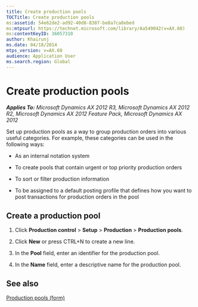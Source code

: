 ```yaml
---
title: Create production pools
TOCTitle: Create production pools
ms:assetid: 54e62de2-ad92-40d8-8307-be8a7ca8ebed
ms:mtpsurl: https://technet.microsoft.com/library/Aa549042(v=AX.60)
ms:contentKeyID: 36057310
author: Khairunj
ms.date: 04/18/2014
mtps_version: v=AX.60
audience: Application User
ms.search.region: Global
---
```


# Create production pools 


_**Applies To:** Microsoft Dynamics AX 2012 R3, Microsoft Dynamics AX 2012 R2, Microsoft Dynamics AX 2012 Feature Pack, Microsoft Dynamics AX 2012_

Set up production pools as a way to group production orders into various useful categories. For example, these categories can be used in the following ways:

  - As an internal notation system

  - To create pools that contain urgent or top priority production orders

  - To sort or filter production information

  - To be assigned to a default posting profile that defines how you want to post transactions for production orders in the pool

## Create a production pool

1.  Click **Production control** \> **Setup** \> **Production** \> **Production pools**.

2.  Click **New** or press CTRL+N to create a new line.

3.  In the **Pool** field, enter an identifier for the production pool.

4.  In the **Name** field, enter a descriptive name for the production pool.

## See also

[Production pools (form)](https://technet.microsoft.com/library/aa589257\(v=ax.60\))

  


